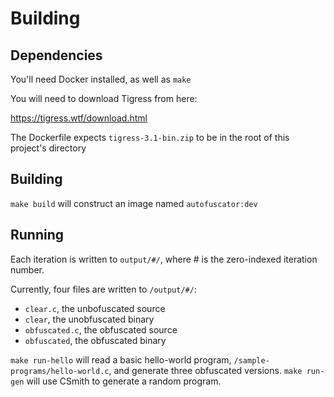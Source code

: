 # Building

## Dependencies 

You'll need Docker installed, as well as `make`

You will need to download Tigress from here:

https://tigress.wtf/download.html

The Dockerfile expects `tigress-3.1-bin.zip` to be in the root of this project's directory

## Building

`make build` will construct an image named `autofuscator:dev`

## Running

Each iteration is written to `output/#/`, where # is the zero-indexed iteration number.

Currently, four files are written to `/output/#/`:

- `clear.c`, the unbofuscated source
- `clear`, the unobfuscated binary
- `obfuscated.c`, the obfuscated source
- `obfuscated`, the obfuscated binary

`make run-hello` will read a basic hello-world program, `/sample-programs/hello-world.c`, and generate three obfuscated versions.
`make run-gen` will use CSmith to generate a random program.
